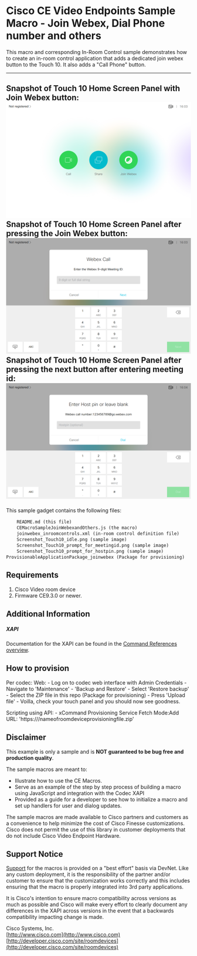 # Cisco CE Video Endpoints Sample Macro - Join Webex, Dial Phone number and others
This macro and corresponding In-Room Control sample demonstrates how to create an in-room control application that adds a dedicated join webex button to the Touch 10. It also adds a "Call Phone" button.

---
Snapshot of Touch 10 Home Screen Panel with Join Webex button:
![Sample In-Room Control Screenshot](Screenshot_Touch10_idle.png)
Snapshot of Touch 10 Home Screen Panel after pressing the Join Webex button:
![Sample In-Room Control Screenshot](Screenshot_Touch10_prompt_for_meetingid.png)
Snapshot of Touch 10 Home Screen Panel after pressing the next button after entering meeting id:
![Sample In-Room Control Screenshot](Screenshot_Touch10_prompt_for_hostpin.png)
---


This sample gadget contains the following files:


		README.md (this file)
		CEMacroSampleJoinWebexandOthers.js (the macro)
		joinwebex_inroomcontrols.xml (in-room control definition file)
		Screenshot_Touch10_idle.png (sample image)
        Screenshot_Touch10_prompt_for_meetingid.png (sample image)
        Screenshot_Touch10_prompt_for_hostpin.png (sample image)
    ProvisionableApplicationPackage_joinwebex (Package for provisioning)


## Requirements
1. Cisco Video room device 
2. Firmware CE9.3.0 or newer.


## Additional Information
##### XAPI
Documentation for the XAPI can be found in the [Command References overview](https://www.cisco.com/c/en/us/support/collaboration-endpoints/telepresence-quick-set-series/products-command-reference-list.html).

## How to provision
Per codec:
  Web:
    - Log on to codec web interface with Admin Credentials
    - Navigate to 'Maintenance' - 'Backup and Restore'
    - Select 'Restore backup'
    - Select the ZIP file in this repo (Package for provisioning)
    - Press 'Upload file'
    - Voilla, check your touch panel and you should now see goodness.

  Scripting using API:
    - xCommand Provisioning Service Fetch Mode:Add URL: 'https://<YourPath>/nameofroomdeviceprovisioningfile.zip'

## Disclaimer
This example is only a sample and is **NOT guaranteed to be bug free and production quality**.

The sample macros are meant to:
- Illustrate how to use the CE Macros.
- Serve as an example of the step by step process of building a macro using JavaScript and integration with the Codec XAPI
- Provided as a guide for a developer to see how to initialize a macro and set up handlers for user and dialog updates.

The sample macros are made available to Cisco partners and customers as a convenience to help minimize the cost of Cisco Finesse customizations. Cisco does not permit the use of this library in customer deployments that do not include Cisco Video Endpoint Hardware.

## Support Notice
[Support](http://developer.cisco.com/site/devnet/support) for the macros is provided on a "best effort" basis via DevNet. Like any custom deployment, it is the responsibility of the partner and/or customer to ensure that the customization works correctly and this includes ensuring that the macro is properly integrated into 3rd party applications.

It is Cisco's intention to ensure macro compatibility across versions as much as possible and Cisco will make every effort to clearly document any differences in the XAPI across versions in the event that a backwards compatibility impacting change is made.

Cisco Systems, Inc.<br>
[http://www.cisco.com](http://www.cisco.com)<br>
[http://developer.cisco.com/site/roomdevices](http://developer.cisco.com/site/roomdevices)

